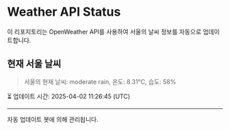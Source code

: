 
# Weather API Status

이 리포지토리는 OpenWeather API를 사용하여 서울의 날씨 정보를 자동으로 업데이트합니다.

## 현재 서울 날씨
> 서울의 현재 날씨: moderate rain, 온도: 8.31°C, 습도: 58%

⏳ 업데이트 시간: 2025-04-02 11:26:45 (UTC)

---
자동 업데이트 봇에 의해 관리됩니다.
